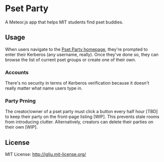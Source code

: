 Pset Party
====================================================================
A Meteor.js app that helps MIT students find pset buddies.

## Usage
When users navigate to the [Pset Party homepage](), they're prompted to
enter their Kerberos (any username, really). Once they've done so, they can
browse the list of current pset groups or create one of their own.

### Accounts
There's no security in terms of Kerberos verification because it doesn't really
matter what name users type in.

### Party Prning
The creator/owner of a pset party must click a button every half hour [TBD] to keep
their party on the front-page listing [WIP]. This prevents stale rooms from introducing
clutter. Alternatively, creators can delete their parties on their own [WIP].

## License
MIT License: http://igliu.mit-license.org/
